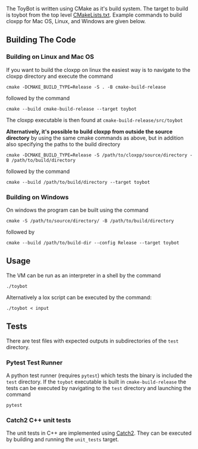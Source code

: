The ToyBot is written using CMake as it's build system. The target to build is toybot from the top level
[CMakeLists.txt](CMakeLists.txt). Example commands to build cloxpp
for Mac OS, Linux, and Windows are given below.


## Building The Code

### Building on Linux and Mac OS

If you want to build the cloxpp on linux the easiest way is to
navigate to the cloxpp directory and execute the command
```
cmake -DCMAKE_BUILD_TYPE=Release -S . -B cmake-build-release
```
followed by the command
```
cmake --build cmake-build-release --target toybot
```
The cloxpp executable is then found at ``cmake-build-release/src/toybot``


**Alternatively, it's possible to build cloxpp from outside the source directory**
by using the same cmake commands as above, but in addition also specifying the paths
to the build directory
```
cmake -DCMAKE_BUILD_TYPE=Release -S /path/to/cloxpp/source/directory -B /path/to/build/directory
```
followed by the command
```
cmake --build /path/to/build/directory --target toybot
```


### Building on Windows
On windows the program can be built using the command
```
cmake -S /path/to/source/directory/ -B /path/to/build/directory
```
followed by
```
cmake --build /path/to/build-dir --config Release --target toybot
```


## Usage
The VM can be run as an interpreter in a shell by the command
```
./toybot
```
Alternatively a lox script can be executed by the command:
```
./toybot < input
```

## Tests

There are test files with expected outputs in subdirectories of the ``test`` directory.

### Pytest Test Runner
A python test runner (requires ``pytest``) which tests the binary is included the ``test`` directory.
If the ``toybot`` executable is built in ``cmake-build-release`` the tests can be executed by
navigating to the ``test`` directory and launching the command
```
pytest
```

### Catch2 C++ unit tests
The unit tests in C++ are implemented using [Catch2](https://github.com/catchorg/Catch2). They can be executed
by building and running the ``unit_tests`` target.
